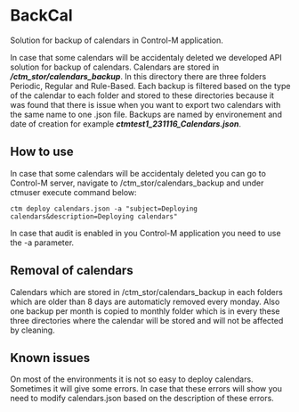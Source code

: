 # BackCal
Solution for backup of calendars in Control-M application. 


In case that some calendars will be accidentaly deleted we developed API solution for backup of calendars. Calendars are stored in ***/ctm_stor/calendars_backup***.
In this directory there are three folders Periodic, Regular and Rule-Based. Each backup is filtered based on the type of the calendar to each folder and stored to these directories because it was found that there is issue when you want to export two calendars with the same name to one .json file. 
Backups are named by environement and date of creation for example ***ctmtest1_231116_Calendars.json***. 

 

## How to use 

In case that some calendars will be accidentaly deleted you can go to Control-M server, navigate to /ctm_stor/calendars_backup and under ctmuser execute command below: 

 
```
ctm deploy calendars.json -a "subject=Deploying calendars&description=Deploying calendars" 
```
 

In case that audit is enabled in you Control-M application you need to use the -a parameter.

 

## Removal of calendars 

Calendars which are stored in /ctm_stor/calendars_backup in each folders which are older than 8 days are automaticly removed every monday. 
Also one backup per month is copied to monthly folder which is in every these three directories where the calendar will be stored and will not be affected by cleaning. 

 

## Known issues 

On most of the environments it is not so easy to deploy calendars. Sometimes it will give some errors. In case that these errors will show you need to modify calendars.json based on the description of these errors. 
